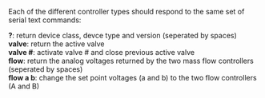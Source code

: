 Each of the different controller types should respond to the same set of serial text commands:  
  
**?**: return device class, devce type and version (seperated by spaces)  
**valve**: return the active valve  
**valve #**: activate valve # and close previous active valve  
**flow**: return the analog voltages returned by the two mass flow controllers (seperated by spaces)  
**flow a b**: change the set point voltages (a and b) to the two flow controllers (A and B)  
